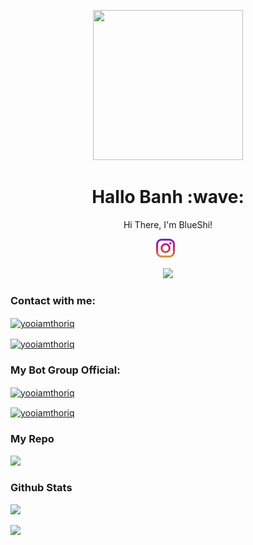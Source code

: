<p align="center">
<img src="https://avatars.githubusercontent.com/BlueShiYT" width="240" height="240"/>
</p>
<h1 align='center'>Hallo Banh :wave:</h1>
<p align='center'>Hi There, I'm BlueShi!</p>
<p align='center'>
<a href="https://instagram.com/TheBlueShi"><img height="30" src="https://github.com/ArugaZ/ArugaZ/blob/main/images/instagram.svg?raw=true"></a>&nbsp;&nbsp;
</p>
 
 
 <p align="center">
 <img src="https://komarev.com/ghpvc/?username=TheBlueShiYT&color=blue&label=Profile Views" />
 </p>

<h3 align="left">Contact with me:</h3>
<p align="left"><a href="https://youtube.com/c/TheBlueShi" target="blank"><img align="center" src="https://cdn.jsdelivr.net/npm/simple-icons@3.0.1/icons/youtube.svg" alt="yooiamthoriq" height="30" width="40" /></a>
<p align="left"><a href="https://Wa.me/6285695601294" target="blank"><img align="center" src="https://cdn.jsdelivr.net/npm/simple-icons@3.0.1/icons/whatsapp.svg" alt="yooiamthoriq" height="30" width="40" /></a>
</p>

<h3 align="left">My Bot Group Official:</h3>
<p align="left"><a href="shorturl.at/fyPQR" target="blank"><img align="center" src="https://cdn.jsdelivr.net/npm/simple-icons@3.0.1/icons/whatsapp.svg" alt="yooiamthoriq" height="30" width="40" /></a>
<p align="left"><a href="shorturl.at/gzBV2" target="blank"><img align="center" src="https://cdn.jsdelivr.net/npm/simple-icons@3.0.1/icons/whatsapp.svg" alt="yooiamthoriq" height="30" width="40" /></a>
</p>


<h3 align="left">My Repo</h3>
<p align="left">
  <a href="https://github.com/BlueShiYT/MitsuBot"><img src="https://github-readme-stats.vercel.app/api/pin/?username=BlueShiYT&repo=MitsuShiba&bg_color=30,e96443,904e95&title_color=fff&text_color=fff&icon_color=fff&hide_border=true&show_icons=true&show_owner=true&disable_animations=false" /></a>
</p>

<h3 align="left">Github Stats</h3>
<p align="left">
<img src="https://github-readme-stats.vercel.app/api?username=BlueShiYT&bg_color=30,e96443,904e95&title_color=fff&text_color=fff&count_private=true&include_all_commits=true&icon_color=fff&hide_border=false&show_icons=falze" /></a>
</p> 

<p align="left">
  <a href="https://github.com/BlueShiYT"><img src="https://github-readme-stats.vercel.app/api/top-langs?username=BlueShiYT&bg_color=30,e96443,904e95&title_color=fff&text_color=fff&hide_border=true&hide_title=false&show_icons=true&layout=compact&langs_count=10" /></a>
</p>
